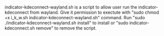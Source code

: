 indicator-kdeconnect-wayland.sh is a script to allow user run the indicator-kdeconnect from wayland.
Give it permission to exectute with "sudo chmod +x i_k_w.sh indicator-kdeconnect-wayland.sh" command.
Run "sudo ./indicator-kdeconnect-wayland.sh install" to install or "sudo indicator-kdeconnect.sh remove" to remove the script.

